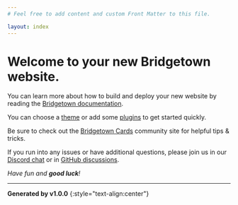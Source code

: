 ```yaml
---
# Feel free to add content and custom Front Matter to this file.

layout: index
---
```


# Welcome to your new Bridgetown website.

You can learn more about how to build and deploy your new website by reading the  [Bridgetown documentation](https://www.bridgetownrb.com/docs).

You can choose a [theme](https://github.com/topics/bridgetown-theme) or add some [plugins](https://www.bridgetownrb.com/plugins/) to get started quickly.

Be sure to check out the [Bridgetown Cards](https://bridgetown.cards) community site for helpful tips & tricks.

If you run into any issues or have additional questions, please join us in our [Discord chat](https://discord.gg/4E6hktQGz4) or in [GitHub discussions](https://github.com/bridgetownrb/bridgetown/discussions).

_Have fun and **good luck**!_

----

**Generated by v1.0.0**
{:style="text-align:center"}
